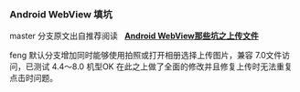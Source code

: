### Android WebView 填坑

master 分支原文出自推荐阅读   **[Android WebView那些坑之上传文件](https://www.jianshu.com/p/48e688ce801f )**

feng 默认分支增加同时能够使用拍照或打开相册选择上传图片，兼容 7.0文件访问，已测试 4.4～8.0 机型OK
在此之上做了全面的修改并且修复上传时无法重复点击时问题。

